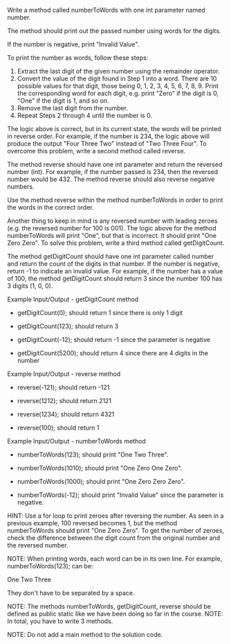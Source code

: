 Write a method called numberToWords with one int parameter named number.

The method should print out the passed number using words for the digits.

If the number is negative, print "Invalid Value".

To print the number as words, follow these steps:

1. Extract the last digit of the given number using the remainder operator. 
2. Convert the value of the digit found in Step 1 into a word. There are 10 possible values for that digit, 
   those being 0, 1, 2, 3, 4, 5, 6, 7, 8, 9. Print the corresponding word for each digit, e.g. print "Zero" 
   if the digit is 0, "One" if the digit is 1, and so on.
3. Remove the last digit from the number.
4. Repeat Steps 2 through 4 until the number is 0.

The logic above is correct, but in its current state, the words will be printed in reverse order. 
For example, if the number is 234, the logic above will produce the output "Four Three Two" instead of "Two Three Four". 
To overcome this problem, write a second method called reverse.

The method reverse should have one int parameter and return the reversed number (int). For example, if the number passed is 234, 
then the reversed number would be 432. The method  reverse should also reverse negative numbers.

Use the method reverse within the method numberToWords in order to print the words in the correct order.

Another thing to keep in mind is any reversed number with leading zeroes (e.g. the reversed number for 100 is 001). 
The logic above for the method numberToWords will print "One", but that is incorrect. It should print "One Zero Zero". 
To solve this problem, write a third method called getDigitCount.

The method getDigitCount should have one int parameter called number and return the count of the digits in that number. 
If the number is negative, return -1 to indicate an invalid value.
For example, if the number has a value of 100, the method getDigitCount should return 3 since the number 100 has 3 digits (1, 0, 0).

Example Input/Output - getDigitCount method

* getDigitCount(0); should return 1 since there is only 1 digit

* getDigitCount(123); should return 3

* getDigitCount(-12); should return -1 since the parameter is negative

* getDigitCount(5200); should return 4 since there are 4 digits in the number

Example Input/Output - reverse method

* reverse(-121); should  return -121

* reverse(1212); should return  2121

* reverse(1234); should return 4321

* reverse(100); should return 1

Example Input/Output - numberToWords method

* numberToWords(123); should print "One Two Three".

* numberToWords(1010); should print "One Zero One Zero".

* numberToWords(1000); should print "One Zero Zero Zero".

* numberToWords(-12); should print "Invalid Value" since the parameter is negative.


HINT: Use a for loop to print zeroes after reversing the number. As seen in a previous example, 100 reversed becomes 1, 
but the method numberToWords should print "One Zero Zero". To get the number of zeroes, check the difference between 
the digit count from the original number and the reversed number. 

NOTE: When printing words, each word can be in its own line. For example, numberToWords(123); can be:

One
Two
Three

They don't have to be separated by a space.

NOTE: The methods numberToWords, getDigitCount, reverse should be defined as public static like we have been doing so far in the course.
NOTE: In total, you have to write 3 methods.

NOTE: Do not add a main method to the solution code.